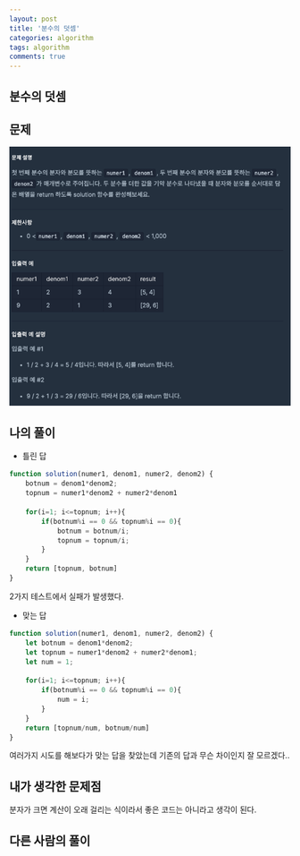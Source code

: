 ```yaml
---
layout: post
title: '분수의 덧셈'
categories: algorithm
tags: algorithm
comments: true
---
```


## 분수의 덧셈
## 문제
<img src = "../../image/분수 더하기.png">

## 나의 풀이
- 틀린 답
~~~js
function solution(numer1, denom1, numer2, denom2) {
    botnum = denom1*denom2;
    topnum = numer1*denom2 + numer2*denom1
    
    for(i=1; i<=topnum; i++){
        if(botnum%i == 0 && topnum%i == 0){
            botnum = botnum/i;
            topnum = topnum/i;
        }
    }
    return [topnum, botnum]
}
~~~
2가지 테스트에서 실패가 발생했다. 

- 맞는 답 
~~~js
function solution(numer1, denom1, numer2, denom2) {
    let botnum = denom1*denom2;
    let topnum = numer1*denom2 + numer2*denom1;
    let num = 1;

    for(i=1; i<=topnum; i++){
        if(botnum%i == 0 && topnum%i == 0){
            num = i;
        }
    }
    return [topnum/num, botnum/num]
}
~~~
여러가지 시도를 해보다가 맞는 답을 찾았는데 
기존의 답과 무슨 차이인지 잘 모르겠다.. 

## 내가 생각한 문제점
분자가 크면 계산이 오래 걸리는 식이라서 좋은 코드는 아니라고 생각이 된다. 



## 다른 사람의 풀이
~~~js


~~~

